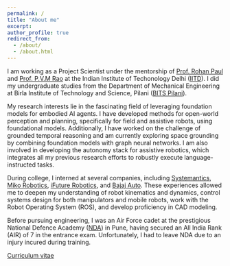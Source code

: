 ```yaml
---
permalink: /
title: "About me"
excerpt: 
author_profile: true
redirect_from: 
  - /about/
  - /about.html
---
```

I am working as a Project Scientist under the mentorship of 
[Prof. Rohan Paul](https://www.cse.iitd.ac.in/~rohanpaul/) and 
[Prof. P.V.M Rao](https://web.iitd.ac.in/~pvmrao/) at the Indian Institute of 
Techonology Delhi ([IITD](https://home.iitd.ac.in/)). I did my undergraduate studies 
from the Department of Mechanical Engineering at Birla Institute of Technology and Science, Pilani ([BITS Pilani](https://www.bits-pilani.ac.in/pilani/)). 

My research interests lie in the fascinating field of leveraging foundation models for embodied AI agents. I have developed methods for open-world perception and planning, specifically for field and assistive robots, using foundational models. Additionally, I have worked on the challenge of grounded temporal reasoning and am currently exploring space grounding by combining foundation models with graph neural networks. I am also involved in developing the autonomy stack for assistive robotics, which integrates all my previous research efforts to robustly execute language-instructed tasks. 

During college, I interned at several companies, including [Systemantics](https://www.systemantics.com/), [Miko Robotics](https://miko.ai/), [iFuture Robotics](http://www.ifuturerobotics.com), and [Bajaj Auto](https://www.bajajauto.com/). These experiences allowed me to deepen my understanding of robot kinematics and dynamics, control systems design for both manipulators and mobile robots, work with the Robot Operating System (ROS), and develop proficiency in CAD modeling.

Before pursuing engineering, I was an Air Force cadet at the prestigious National Defence Academy ([NDA](https://nda.nic.in/)) in Pune, having secured an All India Rank (AIR) of 7 in the entrance exam. Unfortunately, I had to leave NDA due to an injury incured during training.

[Curriculum vitae](https://drive.google.com/file/d/1VqNzgFpE4Si0Mx2CE1U6jWv8E8UCciG5/view?usp=sharing)